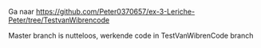 Ga naar https://github.com/Peter0370657/ex-3-Leriche-Peter/tree/TestvanWibrencode


Master branch is nutteloos, werkende code in TestVanWibrenCode branch